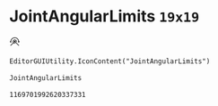 # JointAngularLimits `19x19`
<img src="/img/JointAngularLimits.png" width=19 height=19>

``` CSharp
EditorGUIUtility.IconContent("JointAngularLimits")
```
```
JointAngularLimits
```
```
1169701992620337331
```
